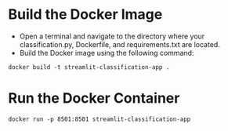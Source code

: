 # Build the Docker Image
- Open a terminal and navigate to the directory where your classification.py, Dockerfile, and requirements.txt are located.
- Build the Docker image using the following command:
```commandline
docker build -t streamlit-classification-app .
```
# Run the Docker Container
```commandline
docker run -p 8501:8501 streamlit-classification-app
```
